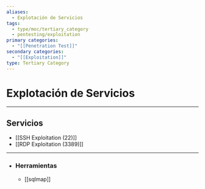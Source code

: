 ```yaml
---
aliases:
  - Explotación de Servicios
tags:
  - type/moc/tertiary_category
  - pentesting/exploitation
primary categories:
  - "[[Penetration Test]]"
secondary categories:
  - "[[Exploitation]]"
type: Tertiary Category
---
```

# Explotación de Servicios

***

## Servicios

- [[SSH Exploitation (22)]]
- [[RDP Exploitation (3389)]]


***

- ### Herramientas
	- [[sqlmap]]